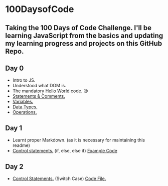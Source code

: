# 100DaysofCode
Taking the 100 Days of Code Challenge. I'll be learning JavaScript from the basics and updating my learning progress and projects on this GitHub Repo.
---
## Day 0
* Intro to JS.
* Understood what DOM is.
* The mandatory [Hello World](https://github.com/dhairyak-20/100daysofcode/blob/main/Code%20Files/helloWorld.html) code. :wink:
* [Statements & Comments.](https://github.com/dhairyak-20/100daysofcode/blob/main/Code%20Files/statement%26comments.html)
* [Variables.](https://github.com/dhairyak-20/100daysofcode/blob/main/Code%20Files/variable.md)
* [Data Types.](https://github.com/dhairyak-20/100daysofcode/blob/main/Code%20Files/dataTypes.md)
* [Operations.](https://github.com/dhairyak-20/100daysofcode/blob/main/Code%20Files/operations.md)

## Day 1
* Learnt proper Markdown. (as it is necessary for maintaining this readme)
* [Control statements.](https://github.com/dhairyak-20/100daysofcode/blob/main/Code%20Files/controlStatements..md) (if, else, else if) [Example Code](https://github.com/dhairyak-20/100daysofcode/blob/main/Code%20Files/controlStatements.html)

## Day 2
* [Control Statements.](https://github.com/dhairyak-20/100daysofcode/blob/main/Code%20Files/switchCase.md) (Switch Case) [Code File.](https://github.com/dhairyak-20/100daysofcode/blob/main/Code%20Files/switchCase.html)
